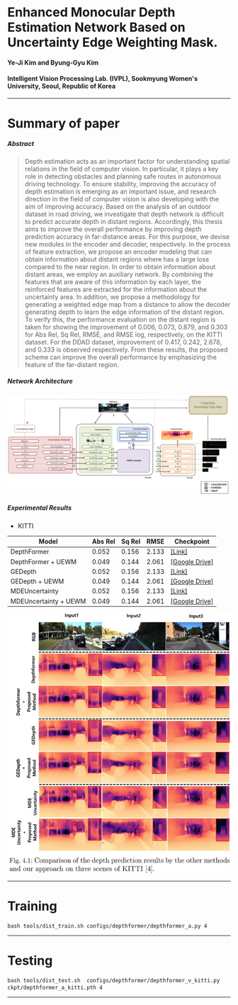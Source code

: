 # Enhanced Monocular Depth Estimation Network Based on Uncertainty Edge Weighting Mask.

#### Ye-Ji Kim and Byung-Gyu Kim
#### Intelligent Vision Processing Lab. (IVPL), Sookmyung Women's University, Seoul, Republic of Korea

---

# Summary of paper

##### Abstract
> Depth estimation acts as an important factor for understanding spatial relations in the field of computer vision. In particular, it plays a key role in detecting obstacles and planning safe routes in autonomous driving technology. To ensure stability, improving the accuracy of depth estimation is emerging as an important issue, and research direction in the field of computer vision is also developing with the aim of improving accuracy.
Based on the analysis of an outdoor dataset in road driving, we investigate that depth network is difficult to predict accurate depth in distant regions.
Accordingly, this thesis aims to improve the overall performance by improving depth prediction accuracy in far-distance areas. For this purpose, we devise new modules in the encoder and decoder, respectively.
In the process of feature extraction, we propose an encoder modeling that can obtain information about distant regions where has a large loss compared to the near region.
In order to obtain information about distant areas, we employ an auxiliary network. By combining the features that are aware of this information by each layer, the reinforced features are extracted for the information about the uncertainty area.
In addition, we propose a methodology for generating a weighted edge map from a distance to allow the decoder generating depth to learn the edge information of the distant region.
To verify this, the performance evaluation on the distant region is taken for showing the improvement of 0.006, 0.073, 0.879, and 0.303 for Abs Rel, Sq Rel, RMSE, and RMSE log, respectively, on the KITTI dataset. For the DDAD dataset, improvement of 0.417, 0.242, 2.678, and 0.333 is observed respectively.
From these results, the proposed scheme can improve the overall performance by emphasizing the feature of the far-distant region.


##### Network Architecture
![architecture figure](./images/architecture.jpg)


##### Experimental Results

* KITTI
  
| Model |  Abs Rel | Sq Rel |  RMSE | Checkpoint | 
| ------| -----| ------- | ------ | -------------| 
| DepthFormer | 0.052| 0.156| 2.133| [[Link]](https://github.com/zhyever/Monocular-Depth-Estimation-Toolbox) |
| DepthFormer + UEWM | 0.049 | 0.144	| 2.061| [[Google Drive]]([https://drive.google.com/drive/folders/1XQRl7AtSBBIPoXtZOh87M_LG0iAJPDl_?usp=sharing](https://drive.google.com/drive/folders/1P_Y5Plzu9KsA-8mrzR2n0sDq5w8xE4nl?usp=sharing))
| GEDepth | 0.052| 0.156| 2.133| [[Link]](https://github.com/zhyever/Monocular-Depth-Estimation-Toolbox) |
| GEDepth + UEWM | 0.049 | 0.144	| 2.061| [[Google Drive]]([https://drive.google.com/drive/folders/1XQRl7AtSBBIPoXtZOh87M_LG0iAJPDl_?usp=sharing](https://drive.google.com/drive/folders/1P_Y5Plzu9KsA-8mrzR2n0sDq5w8xE4nl?usp=sharing))
| MDEUncertainty | 0.052| 0.156| 2.133| [[Link]](https://github.com/zhyever/Monocular-Depth-Estimation-Toolbox) |
| MDEUncertainty + UEWM | 0.049 | 0.144	| 2.061| [[Google Drive]]([https://drive.google.com/drive/folders/1XQRl7AtSBBIPoXtZOh87M_LG0iAJPDl_?usp=sharing](https://drive.google.com/drive/folders/1P_Y5Plzu9KsA-8mrzR2n0sDq5w8xE4nl?usp=sharing))

![experiments figure](./images/ExperimentalResults/cap_qual.JPG)

---

# Training
<pre><code>bash tools/dist_train.sh configs/depthformer/depthformer_a.py 4    </code></pre>

---

# Testing
<pre><code>bash tools/dist_test.sh  configs/depthformer/depthformer_v_kitti.py  ckpt/depthformer_a_kitti.pth 4    </code></pre>

---


